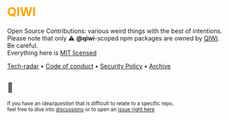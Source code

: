 <h1 style="color: orange">QIWI</h1>

Open Source Contributions: various weird things with the best of intentions.  
Please note that only ⚠️ **@qiwi**-scoped npm packages are owned by [QIWI](https://qiwi.com). Be careful.  
Everything here is [MIT licensed](https://github.com/qiwi/license)

[Tech-radar](https://github.com/qiwi/tech-radar) • [Code of conduct](https://github.com/qiwi/.github/blob/master/CODE_OF_CONDUCT.md) • [Security Policy](https://github.com/qiwi/.github/blob/master/SECURITY.md) • [Archive](https://github.com/qiwi-archive)

## 🥝

<sub>If you have an idea/question that is difficult to relate to a specific repo,<br/>feel free to dive into [discussions](https://github.com/qiwi/.github/discussions) or to open an [issue right here](https://github.com/qiwi/.github/issues) </sub>
